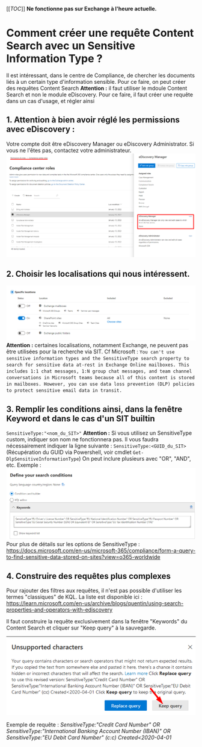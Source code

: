 [[_TOC_]]
**Ne fonctionne pas sur Exchange à l'heure actuelle.**

# Comment créer une requête Content Search avec un Sensitive Information Type ?
Il est intéressant, dans le centre de Compliance, de chercher les documents liés à un certain type d'information sensible. Pour ce faire, on peut créer des requêtes Content Search 
**Attention :** il faut utiliser le mdoule Content Search et non le module eDiscovery.
Pour ce faire, il faut créer une requête dans un cas d'usage, et régler ainsi

## 1. Attention à bien avoir réglé les permissions avec eDiscovery : 
Votre compte doit être eDiscovery Manager ou eDiscovery Administrator. Si vous ne l'êtes pas, contactez votre administrateur.
![image.png](/.attachments/image-5f0eb8d5-b43b-4a26-aa00-5127c70119d1.png)

## 2. Choisir les localisations qui nous intéressent.
![image.png](/.attachments/image-726e430e-a9a8-48db-ab85-ea179af8fd1b.png)
**Attention :** certaines localisations, notamment Exchange, ne peuvent pas être utilisées pour la recherche via SIT. Cf Microsoft :
`You can't use sensitive information types and the SensitiveType search property to search for sensitive data at-rest in Exchange Online mailboxes. This includes 1:1 chat messages, 1:N group chat messages, and team channel conversations in Microsoft teams because all of this content is stored in mailboxes. However, you can use data loss prevention (DLP) policies to protect sensitive email data in transit.`

## 3.  Remplir les conditions ainsi, dans la fenêtre Keyword et dans le cas d'un SIT builtin
`SensitiveType:"<nom_du_SIT>"` 
**Attention :** Si vous utilisez un SensitiveType custom, indiquer son nom ne fonctionnera pas. Il vous faudra nécessairement indiquer la ligne suivante :
`SensitiveType:<GUID_du_SIT>` (Récupération du GUID via Powershell, voir cmdlet `Get-DlpSensitiveInformationType`)
On peut inclure plusieurs avec "OR", "AND", etc. Exemple :
![image.png](/.attachments/image-07dec35f-c401-41c3-8de9-7dfa7059a10a.png)
Pour plus de détails sur les options de SensitiveType : https://docs.microsoft.com/en-us/microsoft-365/compliance/form-a-query-to-find-sensitive-data-stored-on-sites?view=o365-worldwide

## 4. Construire des requêtes plus complexes

Pour rajouter des filtres aux requêtes, il n'est pas possible d'utiliser les termes "classiques" de KQL.
La liste est disponible ici :
https://learn.microsoft.com/en-us/archive/blogs/quentin/using-search-properties-and-operators-with-ediscovery

Il faut construire la requête exclusivement dans la fenêtre "Keywords" du Content Search et cliquer sur "Keep query" à la sauvegarde.

![image.png](/.attachments/image-5a5516d2-6fd0-420c-aefb-7ec5c9ddf7bd.png)

Exemple de requête :
_SensitiveType:"Credit Card Number" OR SensitiveType:"International Banking Account Number (IBAN)" OR SensitiveType:"EU Debit Card Number" (c:c) Created<2020-04-01_